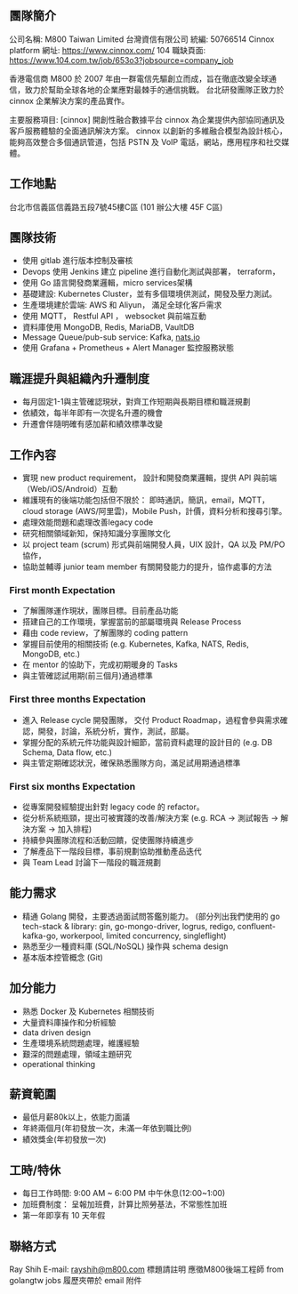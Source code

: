## 團隊簡介

公司名稱:
M800 Taiwan Limited 台灣資信有限公司
統編: 50766514
Cinnox platform 網址: https://www.cinnox.com/
104 職缺頁面: https://www.104.com.tw/job/653o3?jobsource=company_job

香港電信商 M800 於 2007 年由一群電信先驅創立而成，旨在徹底改變全球通信，致力於幫助全球各地的企業應對最棘手的通信挑戰。
台北研發團隊正致力於 cinnox 企業解決方案的產品實作。

主要服務項目:
[cinnox]
開創性融合數據平台 cinnox 為企業提供內部協同通訊及客戶服務體驗的全面通訊解決方案。
cinnox 以創新的多維融合模型為設計核心，能夠高效整合多個通訊管道，包括 PSTN 及 VoIP 電話，網站，應用程序和社交媒體。

## 工作地點

台北市信義區信義路五段7號45樓C區 (101 辦公大樓 45F C區)

## 團隊技術

* 使用 gitlab 進行版本控制及審核
* Devops 使用 Jenkins 建立 pipeline 進行自動化測試與部署， terraform，
* 使用 Go 語言開發商業邏輯，micro services架構
* 基礎建設: Kubernetes Cluster，並有多個環境供測試，開發及壓力測試。
* 生產環境建於雲端: AWS 和 Aliyun， 滿足全球化客戶需求
* 使用 MQTT， Restful API ， websocket 與前端互動
* 資料庫使用 MongoDB, Redis, MariaDB, VaultDB
* Message Queue/pub-sub service: Kafka, [nats.io](https://nats.io/)
* 使用 Grafana + Prometheus + Alert Manager 監控服務狀態

## 職涯提升與組織內升遷制度

* 每月固定1-1與主管確認現狀，對齊工作短期與長期目標和職涯規劃
* 依績效，每半年即有一次提名升遷的機會
* 升遷會伴隨明確有感加薪和績效標準改變

## 工作內容

* 實現 new product requirement， 設計和開發商業邏輯，提供 API 與前端（Web/iOS/Android）互動
* 維護現有的後端功能包括但不限於： 即時通訊，簡訊，email，MQTT，cloud storage (AWS/阿里雲)，Mobile Push，計價，資料分析和搜尋引擎。
* 處理效能問題和處理改善legacy code
* 研究相關領域新知，保持知識分享團隊文化
* 以 project team (scrum) 形式與前端開發人員，UIX 設計，QA 以及 PM/PO 協作，
* 協助並輔導 junior team member 有關開發能力的提升，協作處事的方法

### First month Expectation

* 了解團隊運作現狀，團隊目標。目前產品功能
* 搭建自己的工作環境，掌握當前的部屬環境與 Release Process
* 藉由 code review，了解團隊的 coding pattern
* 掌握目前使用的相關技術 (e.g. Kubernetes, Kafka, NATS, Redis, MongoDB, etc.)
* 在 mentor 的協助下，完成初期暖身的 Tasks
* 與主管確認試用期(前三個月)通過標準

### First three months Expectation

* 進入 Release cycle 開發團隊， 交付 Product Roadmap，過程會參與需求確認，開發，討論，系統分析，實作，測試，部屬。
* 掌握分配的系統元件功能與設計細節，當前資料處理的設計目的 (e.g. DB Schema, Data flow, etc.)
* 與主管定期確認狀況，確保熟悉團隊方向，滿足試用期通過標準

### First six months  Expectation

* 從專案開發經驗提出針對 legacy code 的 refactor。
* 從分析系統瓶頸，提出可被實踐的改善/解決方案 (e.g. RCA → 測試報告 → 解決方案 → 加入排程)
* 持續參與團隊流程和活動回饋，促使團隊持續進步
* 了解產品下一階段目標，事前規劃協助推動產品迭代
* 與 Team Lead 討論下一階段的職涯規劃


## 能力需求

* 精通 Golang 開發，主要透過面試問答鑑別能力。 (部分列出我們使用的 go tech-stack & library: gin, go-mongo-driver, logrus, redigo, confluent-kafka-go, workerpool, limited concurrency, singleflight)
* 熟悉至少一種資料庫 (SQL/NoSQL) 操作與 schema design
* 基本版本控管概念 (Git)

## 加分能力

* 熟悉 Docker 及 Kubernetes 相關技術
* 大量資料庫操作和分析經驗
* data driven design
* 生產環境系統問題處理，維護經驗
* 艱深的問題處理，領域主題研究
* operational thinking

## 薪資範圍

* 最低月薪80k以上，依能力面議
* 年終兩個月(年初發放一次，未滿一年依到職比例)
* 績效獎金(年初發放一次)

## 工時/特休

* 每日工作時間: 9:00 AM ~ 6:00 PM  中午休息(12:00~1:00)
* 加班費制度： 呈報加班費，計算比照勞基法，不常態性加班
* 第一年即享有 10 天年假

## 聯絡方式

Ray Shih
E-mail: rayshih@m800.com
標題請註明 應徵M800後端工程師 from golangtw jobs
履歷夾帶於 email 附件